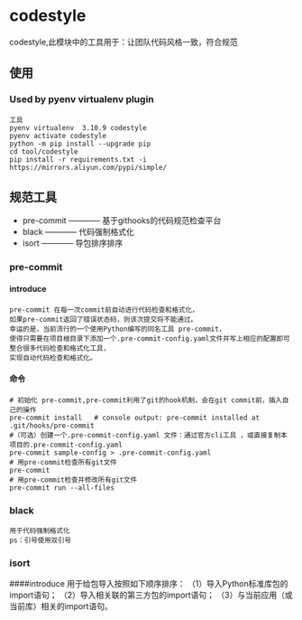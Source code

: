 # codestyle

codestyle,此模块中的工具用于：让团队代码风格一致，符合规范

## 使用

### Used by pyenv virtualenv plugin
    工具
    pyenv virtualenv  3.10.9 codestyle
    pyenv activate codestyle
    python -m pip install --upgrade pip
    cd tool/codestyle
    pip install -r requirements.txt -i https://mirrors.aliyun.com/pypi/simple/

## 规范工具
- pre-commit ———— 基于githooks的代码规范检查平台
- black ———— 代码强制格式化
- isort ———— 导包排序排序


### pre-commit
#### introduce
    pre-commit 在每一次commit前自动进行代码检查和格式化，
    如果pre-commit返回了错误状态码，则该次提交将不能通过。
    幸运的是，当前流行的一个使用Python编写的同名工具 pre-commit，
    使得只需要在项目根目录下添加一个.pre-commit-config.yaml文件并写上相应的配置即可整合很多代码检查和格式化工具，
    实现自动代码检查和格式化。
#### 命令
    # 初始化 pre-commit,pre-commit利用了git的hook机制，会在git commit前，插入自己的操作
    pre-commit install   # console output: pre-commit installed at .git/hooks/pre-commit
    #（可选）创建一个.pre-commit-config.yaml 文件：通过官方cli工具 ，或直接复制本项目的.pre-commit-config.yaml
    pre-commit sample-config > .pre-commit-config.yaml
    # 用pre-commit检查所有git文件
    pre-commit
    # 用pre-commit检查并修改所有git文件
    pre-commit run --all-files

### black
    用于代码强制格式化
    ps：引号使用双引号

### isort

####introduce
    用于给包导入按照如下顺序排序：
    （1）导入Python标准库包的import语句；
    （2）导入相关联的第三方包的import语句；
    （3）与当前应用（或当前库）相关的import语句。
